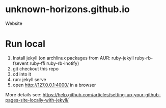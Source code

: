 unknown-horizons.github.io
==========================

Website


Run local
=========
1. Install jekyll (on archlinux packages from AUR: ruby-jekyll ruby-rb-fsevent ruby-ffi ruby-rb-inotify)
2. git checkout this repo
3. cd into it
4. run: jekyll serve
5. open http://127.0.0.1:4000/ in a browser

More details see: https://help.github.com/articles/setting-up-your-github-pages-site-locally-with-jekyll/

